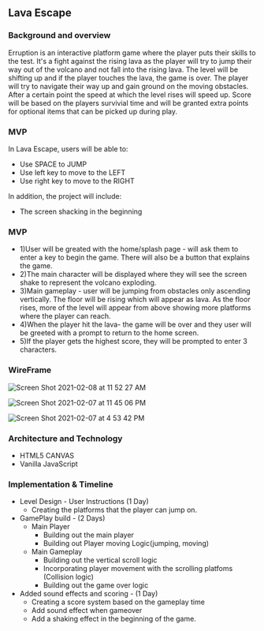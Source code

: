 ## Lava Escape
  
### Background and overview
Erruption is an interactive platform game where the player puts their skills to the test. It's a fight against the rising lava as the player
will try to jump their way out of the volcano and not fall into the rising lava. The level will be shifting up and if the player touches the lava, the game is over. The player will try to navigate their way up and gain ground on the moving obstacles. After a certain point the speed at which the level rises will speed up. Score will be based on the players survivial time and will be granted extra points for optional items 
that can be picked up during play.

### MVP
In Lava Escape, users will be able to:
- Use SPACE to JUMP
- Use left key to move to the LEFT
- Use right key to move to the RIGHT 

In addition, the project will include:
- The screen shacking in the beginning

### MVP
- 1)User will be greated with the home/splash page - will ask them to enter a key to begin the game.
  There will also be a button that explains the game.
- 2)The main character will be displayed where they will see the screen shake to represent the volcano exploding.
- 3)Main gameplay - user will be jumping from obstacles only ascending vertically. The floor will be rising which will appear as lava.
 As the floor rises, more of the level will appear from above showing more platforms where the player can reach.
- 4)When the player hit the lava- the game will be over and they user will be greeted with a prompt to return to the home screen.
- 5)If the player gets the highest score, they will be prompted to enter 3 characters.


### WireFrame

![Screen Shot 2021-02-08 at 11 52 27 AM](https://user-images.githubusercontent.com/66323451/107253327-3403a680-6a04-11eb-91e8-276b4b1fdcea.png)

![Screen Shot 2021-02-07 at 11 45 06 PM](https://user-images.githubusercontent.com/66323451/107176942-9c1fa180-699e-11eb-987c-b1c1ce56f2d4.png)

![Screen Shot 2021-02-07 at 4 53 42 PM](https://user-images.githubusercontent.com/66323451/107161212-349b2f00-6969-11eb-8012-3fb5c1b3a81e.png)


### Architecture and Technology
- HTML5 CANVAS
- Vanilla JavaScript

### Implementation & Timeline
- Level Design - User Instructions (1 Day)
  - Creating the platforms that the player can jump on.
- GamePlay build - (2 Days)
   - Main Player
     - Building out the main player
     - Building out Player moving Logic(jumping, moving)
   - Main Gameplay
     - Building out the vertical scroll logic
     - Incorporating player movement with the scrolling platfoms (Collision logic)
     - Building out the game over logic
- Added sound effects and scoring - (1 Day)
  - Creating a score system based on the gameplay time
  - Add sound effect when gameover
  - Add a shaking effect in the beginning of the game.

